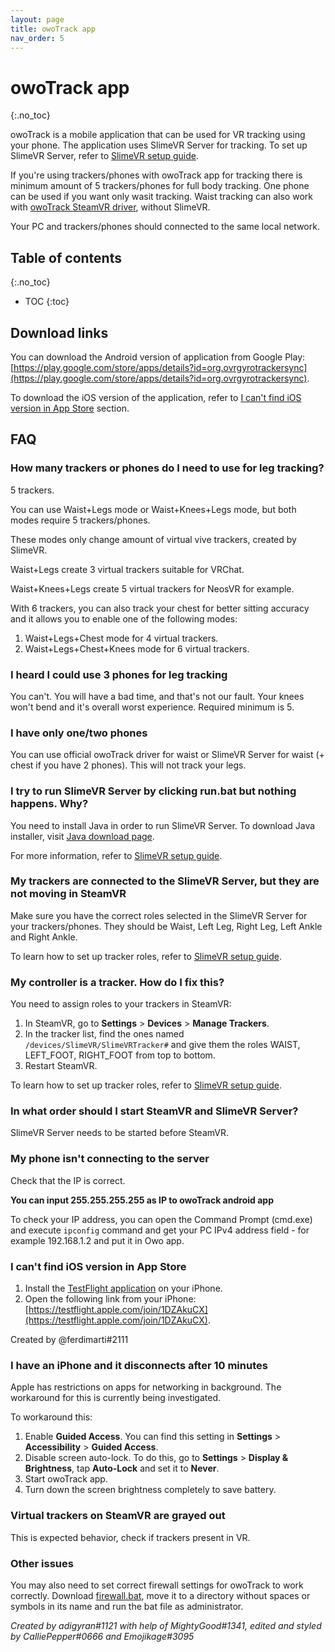 ```yaml
---
layout: page
title: owoTrack app
nav_order: 5
---
```


# owoTrack app
{:.no_toc}

owoTrack is a mobile application that can be used for VR tracking using your phone.
The application uses SlimeVR Server for tracking. To set up SlimeVR Server, refer to [SlimeVR setup guide](slimevr-setup.md).

If you're using trackers/phones with owoTrack app for tracking there is minimum amount of 5 trackers/phones for full body tracking. One phone can be used if you want only wasit tracking. Waist tracking can also work with [owoTrack SteamVR driver](https://github.com/abb128/owo-track-driver), without SlimeVR.

Your PC and trackers/phones should connected to the same local network.

## Table of contents
{:.no_toc}

* TOC
{:toc}

## Download links

You can download the Android version of application from Google Play: [https://play.google.com/store/apps/details?id=org.ovrgyrotrackersync](https://play.google.com/store/apps/details?id=org.ovrgyrotrackersync).

To download the iOS version of the application, refer to [I can't find iOS version in App Store](#i-cant-find-ios-version-in-app-store) section.

## FAQ

### How many trackers or phones do I need to use for leg tracking?

​5 trackers.

​You can use Waist+Legs mode or Waist+Knees+Legs mode, but both modes require 5 trackers/phones.

​These modes only change amount of virtual vive trackers, created by SlimeVR.

​Waist+Legs create 3 virtual trackers suitable for VRChat.

​Waist+Knees+Legs create 5 virtual trackers for NeosVR for example.

With 6 trackers, you can also track your chest for better sitting accuracy and it allows you to enable one of the following modes:

1. Waist+Legs+Chest mode for 4 virtual trackers.
1. Waist+Legs+Chest+Knees mode for 6 virtual trackers.

### I heard I could use 3 phones for leg tracking

You can't. You will have a bad time, and that's not our fault. Your knees won't bend and it's overall worst experience. Required minimum is 5.

### I have only one/two phones

​You can use official owoTrack driver for waist or SlimeVR Server for waist (+ chest if you have 2 phones). This will not track your legs.

### I try to run SlimeVR Server by clicking run.bat but nothing happens. Why?

​You need to install Java in order to run SlimeVR Server. To download Java installer, visit [Java download page](https://www.java.com/en/download/manual.jsp).

​For more information, refer to [SlimeVR setup guide](slimevr-setup.md).

### My trackers are connected to the SlimeVR Server, but they are not moving in SteamVR

​Make sure you have the correct roles selected in the SlimeVR Server for your trackers/phones. They should be Waist, Left Leg, Right Leg, Left Ankle and Right Ankle.

To learn how to set up tracker roles, refer to [SlimeVR setup guide](slimevr-setup.md).

### My controller is a tracker. How do I fix this?

​You need to assign roles to your trackers in SteamVR:

1. In SteamVR, go to **Settings** > **Devices** > **Manage Trackers**.
1. In the tracker list, find the ones named `/devices/SlimeVR/SlimeVRTracker#` and give them the roles WAIST, LEFT_FOOT, RIGHT_FOOT from top to bottom.
1. Restart SteamVR.

To learn how to set up tracker roles, refer to [SlimeVR setup guide](slimevr-setup.md).

### In what order should I start SteamVR and SlimeVR Server?

​SlimeVR Server needs to be started before SteamVR.

### My phone isn't connecting to the server

​Check that the IP is correct.

​**You can input 255.255.255.255 as IP to owoTrack android app**

To check your IP address, you can open the Command Prompt (cmd.exe) and execute `ipconfig` command and get your PC IPv4 address field - for example 192.168.1.2 and put it in Owo app.

### I can't find iOS version in App Store

1. Install the [TestFlight application](https://apps.apple.com/ru/app/testflight/id899247664) on your iPhone.
1. Open the following link from your iPhone: [https://testflight.apple.com/join/1DZAkuCX](https://testflight.apple.com/join/1DZAkuCX).

Created by @ferdimarti#2111

### I have an iPhone and it disconnects after 10 minutes

Apple has restrictions on apps for networking in background. The workaround for this is currently being investigated.

To workaround this:

1. Enable **Guided Access**. You can find this setting in **Settings** > **Accessibility** > **Guided Access**.
1. Disable screen auto-lock. To do this, go to **Settings** > **Display & Brightness**, tap **Auto-Lock** and set it to **Never**.
1. Start owoTrack app.
1. Turn down the screen brightness completely to save battery.

### Virtual trackers on SteamVR are grayed out

This is expected behavior, check if trackers present in VR.

### Other issues

You may also need to set correct firewall settings for owoTrack to work correctly. Download [firewall.bat](/files/firewall.bat), move it to a directory without spaces or symbols in its name and run the bat file as administrator.

*Created by adigyran#1121 with help of MightyGood#1341, edited and styled by CalliePepper#0666 and Emojikage#3095*
